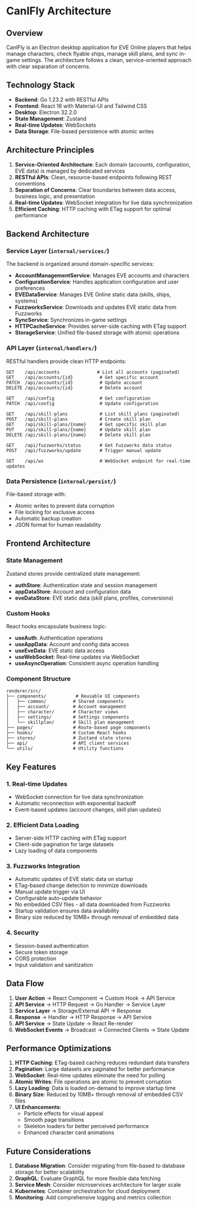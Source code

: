 # CanIFly Architecture

## Overview

CanIFly is an Electron desktop application for EVE Online players that helps manage characters, check flyable ships, manage skill plans, and sync in-game settings. The architecture follows a clean, service-oriented approach with clear separation of concerns.

## Technology Stack

- **Backend**: Go 1.23.2 with RESTful APIs
- **Frontend**: React 18 with Material-UI and Tailwind CSS
- **Desktop**: Electron 32.2.0
- **State Management**: Zustand
- **Real-time Updates**: WebSockets
- **Data Storage**: File-based persistence with atomic writes

## Architecture Principles

1. **Service-Oriented Architecture**: Each domain (accounts, configuration, EVE data) is managed by dedicated services
2. **RESTful APIs**: Clean, resource-based endpoints following REST conventions
3. **Separation of Concerns**: Clear boundaries between data access, business logic, and presentation
4. **Real-time Updates**: WebSocket integration for live data synchronization
5. **Efficient Caching**: HTTP caching with ETag support for optimal performance

## Backend Architecture

### Service Layer (`internal/services/`)

The backend is organized around domain-specific services:

- **AccountManagementService**: Manages EVE accounts and characters
- **ConfigurationService**: Handles application configuration and user preferences
- **EVEDataService**: Manages EVE Online static data (skills, ships, systems)
- **FuzzworksService**: Downloads and updates EVE static data from Fuzzworks
- **SyncService**: Synchronizes in-game settings
- **HTTPCacheService**: Provides server-side caching with ETag support
- **StorageService**: Unified file-based storage with atomic operations

### API Layer (`internal/handlers/`)

RESTful handlers provide clean HTTP endpoints:

```
GET    /api/accounts              # List all accounts (paginated)
GET    /api/accounts/{id}          # Get specific account
PATCH  /api/accounts/{id}          # Update account
DELETE /api/accounts/{id}          # Delete account

GET    /api/config                 # Get configuration
PATCH  /api/config                 # Update configuration

GET    /api/skill-plans            # List skill plans (paginated)
POST   /api/skill-plans            # Create skill plan
GET    /api/skill-plans/{name}     # Get specific skill plan
PUT    /api/skill-plans/{name}     # Update skill plan
DELETE /api/skill-plans/{name}     # Delete skill plan

GET    /api/fuzzworks/status       # Get Fuzzworks data status
POST   /api/fuzzworks/update       # Trigger manual update

GET    /api/ws                     # WebSocket endpoint for real-time updates
```

### Data Persistence (`internal/persist/`)

File-based storage with:
- Atomic writes to prevent data corruption
- File locking for exclusive access
- Automatic backup creation
- JSON format for human readability

## Frontend Architecture

### State Management

Zustand stores provide centralized state management:

- **authStore**: Authentication state and session management
- **appDataStore**: Account and configuration data
- **eveDataStore**: EVE static data (skill plans, profiles, conversions)

### Custom Hooks

React hooks encapsulate business logic:

- **useAuth**: Authentication operations
- **useAppData**: Account and config data access
- **useEveData**: EVE static data access
- **useWebSocket**: Real-time updates via WebSocket
- **useAsyncOperation**: Consistent async operation handling

### Component Structure

```
renderer/src/
├── components/           # Reusable UI components
│   ├── common/          # Shared components
│   ├── account/         # Account management
│   ├── character/       # Character views
│   ├── settings/        # Settings components
│   └── skillplan/       # Skill plan management
├── pages/               # Route-based page components
├── hooks/               # Custom React hooks
├── stores/              # Zustand state stores
├── api/                 # API client services
└── utils/               # Utility functions
```

## Key Features

### 1. Real-time Updates
- WebSocket connection for live data synchronization
- Automatic reconnection with exponential backoff
- Event-based updates (account changes, skill plan updates)

### 2. Efficient Data Loading
- Server-side HTTP caching with ETag support
- Client-side pagination for large datasets
- Lazy loading of data components

### 3. Fuzzworks Integration
- Automatic updates of EVE static data on startup
- ETag-based change detection to minimize downloads
- Manual update trigger via UI
- Configurable auto-update behavior
- No embedded CSV files - all data downloaded from Fuzzworks
- Startup validation ensures data availability
- Binary size reduced by 10MB+ through removal of embedded data

### 4. Security
- Session-based authentication
- Secure token storage
- CORS protection
- Input validation and sanitization

## Data Flow

1. **User Action** → React Component → Custom Hook → API Service
2. **API Service** → HTTP Request → Go Handler → Service Layer
3. **Service Layer** → Storage/External API → Response
4. **Response** → Handler → HTTP Response → API Service
5. **API Service** → State Update → React Re-render
6. **WebSocket Events** → Broadcast → Connected Clients → State Update

## Performance Optimizations

1. **HTTP Caching**: ETag-based caching reduces redundant data transfers
2. **Pagination**: Large datasets are paginated for better performance
3. **WebSocket**: Real-time updates eliminate the need for polling
4. **Atomic Writes**: File operations are atomic to prevent corruption
5. **Lazy Loading**: Data is loaded on-demand to improve startup time
6. **Binary Size**: Reduced by 10MB+ through removal of embedded CSV files
7. **UI Enhancements**: 
   - Particle effects for visual appeal
   - Smooth page transitions
   - Skeleton loaders for better perceived performance
   - Enhanced character card animations

## Future Considerations

1. **Database Migration**: Consider migrating from file-based to database storage for better scalability
2. **GraphQL**: Evaluate GraphQL for more flexible data fetching
3. **Service Mesh**: Consider microservices architecture for larger scale
4. **Kubernetes**: Container orchestration for cloud deployment
5. **Monitoring**: Add comprehensive logging and metrics collection